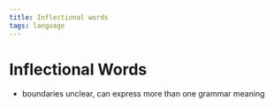 ```yaml
---
title: Inflectional words
tags: language
---
```


# Inflectional Words
- boundaries unclear, can express more than one grammar meaning








































































